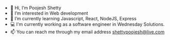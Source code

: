 - 👋 Hi, I’m Poojesh Shetty
- 👀 I’m interested in Web development
- 🌱 I’m currently learning Javascript, React, NodeJS, Express
- 💻 I'm currently working as a software engineer in Wednesday Solutions.
- 📫 You can reach me through my email address shettypoojesh@live.com

